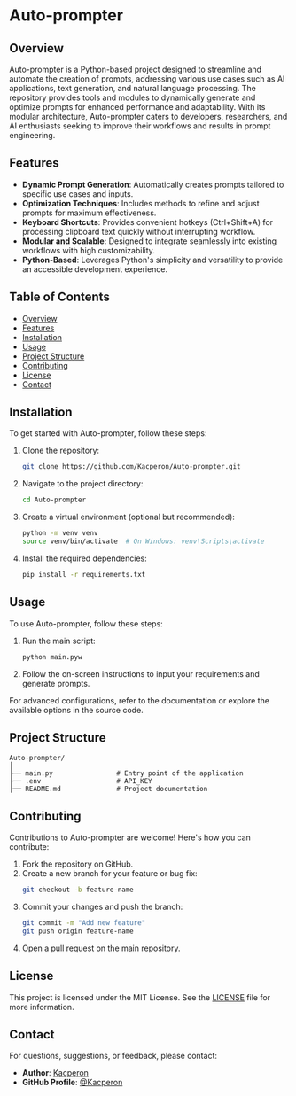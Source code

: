# Auto-prompter

## Overview

Auto-prompter is a Python-based project designed to streamline and automate the creation of prompts, addressing various use cases such as AI applications, text generation, and natural language processing. The repository provides tools and modules to dynamically generate and optimize prompts for enhanced performance and adaptability. With its modular architecture, Auto-prompter caters to developers, researchers, and AI enthusiasts seeking to improve their workflows and results in prompt engineering.

## Features

- **Dynamic Prompt Generation**: Automatically creates prompts tailored to specific use cases and inputs.
- **Optimization Techniques**: Includes methods to refine and adjust prompts for maximum effectiveness.
- **Keyboard Shortcuts**: Provides convenient hotkeys (Ctrl+Shift+A) for processing clipboard text quickly without interrupting workflow.
- **Modular and Scalable**: Designed to integrate seamlessly into existing workflows with high customizability.
- **Python-Based**: Leverages Python's simplicity and versatility to provide an accessible development experience.

## Table of Contents

- [Overview](#overview)
- [Features](#features)
- [Installation](#installation)
- [Usage](#usage)
- [Project Structure](#project-structure)
- [Contributing](#contributing)
- [License](#license)
- [Contact](#contact)

## Installation

To get started with Auto-prompter, follow these steps:

1. Clone the repository:
   ```bash
   git clone https://github.com/Kacperon/Auto-prompter.git
   ```
2. Navigate to the project directory:
   ```bash
   cd Auto-prompter
   ```
3. Create a virtual environment (optional but recommended):
   ```bash
   python -m venv venv
   source venv/bin/activate  # On Windows: venv\Scripts\activate
   ```
4. Install the required dependencies:
   ```bash
   pip install -r requirements.txt
   ```

## Usage

To use Auto-prompter, follow these steps:

1. Run the main script:
   ```bash
   python main.pyw
   ```
2. Follow the on-screen instructions to input your requirements and generate prompts.

For advanced configurations, refer to the documentation or explore the available options in the source code.

## Project Structure

```
Auto-prompter/
│
├── main.py                # Entry point of the application
├── .env                   # API_KEY
├── README.md              # Project documentation
```

## Contributing

Contributions to Auto-prompter are welcome! Here's how you can contribute:

1. Fork the repository on GitHub.
2. Create a new branch for your feature or bug fix:
   ```bash
   git checkout -b feature-name
   ```
3. Commit your changes and push the branch:
   ```bash
   git commit -m "Add new feature"
   git push origin feature-name
   ```
4. Open a pull request on the main repository.

## License

This project is licensed under the MIT License. See the [LICENSE](LICENSE) file for more information.

## Contact

For questions, suggestions, or feedback, please contact:

- **Author**: [Kacperon](https://github.com/Kacperon)
- **GitHub Profile**: [@Kacperon](https://github.com/Kacperon)

